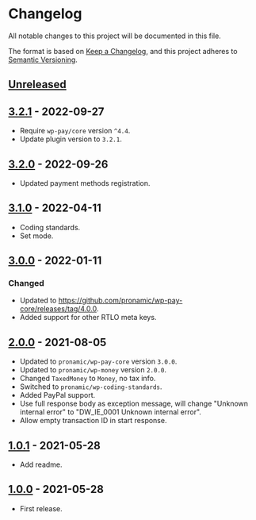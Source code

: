 # Changelog
All notable changes to this project will be documented in this file.

The format is based on [Keep a Changelog](https://keepachangelog.com/en/1.0.0/),
and this project adheres to [Semantic Versioning](https://semver.org/spec/v2.0.0.html).

## [Unreleased]

## [3.2.1] - 2022-09-27
- Require `wp-pay/core` version `^4.4`.
- Update plugin version to `3.2.1`. 

## [3.2.0] - 2022-09-26
- Updated payment methods registration.

## [3.1.0] - 2022-04-11
- Coding standards.
- Set mode.

## [3.0.0] - 2022-01-11
### Changed
- Updated to https://github.com/pronamic/wp-pay-core/releases/tag/4.0.0.
- Added support for other RTLO meta keys.

## [2.0.0] - 2021-08-05
- Updated to `pronamic/wp-pay-core`  version `3.0.0`.
- Updated to `pronamic/wp-money`  version `2.0.0`.
- Changed `TaxedMoney` to `Money`, no tax info.
- Switched to `pronamic/wp-coding-standards`.
- Added PayPal support.
- Use full response body as exception message, will change "Unknown internal error" to "DW_IE_0001 Unknown internal error".
- Allow empty transaction ID in start response.

## [1.0.1] - 2021-05-28
- Add readme.

## [1.0.0] - 2021-05-28
- First release.

[Unreleased]: https://github.com/pronamic/wp-pronamic-pay-digiwallet/compare/3.2.1...HEAD
[3.2.1]: https://github.com/pronamic/wp-pronamic-pay-digiwallet/compare/3.2.0...3.2.1
[3.2.0]: https://github.com/pronamic/wp-pronamic-pay-digiwallet/compare/3.1.0...3.2.0
[3.1.0]: https://github.com/pronamic/wp-pronamic-pay-digiwallet/compare/3.0.0...3.1.0
[3.0.0]: https://github.com/pronamic/wp-pronamic-pay-digiwallet/compare/2.0.0...3.0.0
[2.0.0]: https://github.com/pronamic/wp-pronamic-pay-digiwallet/compare/1.0.1...2.0.0
[1.0.1]: https://github.com/pronamic/wp-pronamic-pay-digiwallet/compare/1.0.0...1.0.1
[1.0.0]: https://github.com/pronamic/wp-pronamic-pay-digiwallet/releases/tag/1.0.0
